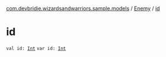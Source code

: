 [com.devbridie.wizardsandwarriors.sample.models](../index.md) / [Enemy](index.md) / [id](.)

# id

`val id: `[`Int`](https://kotlinlang.org/api/latest/jvm/stdlib/kotlin/-int/index.html)
`var id: `[`Int`](https://kotlinlang.org/api/latest/jvm/stdlib/kotlin/-int/index.html)